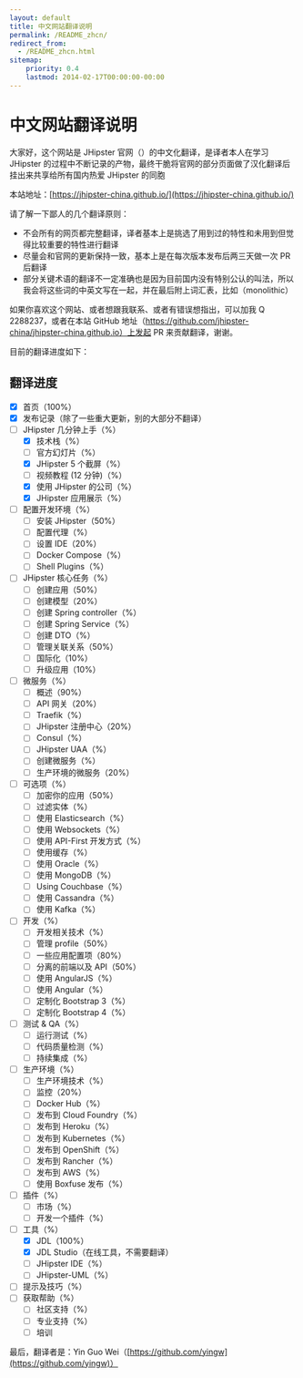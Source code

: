```yaml
---
layout: default
title: 中文网站翻译说明
permalink: /README_zhcn/
redirect_from:
  - /README_zhcn.html
sitemap:
    priority: 0.4
    lastmod: 2014-02-17T00:00:00-00:00
---
```


# 中文网站翻译说明

大家好，这个网站是 JHipster 官网（）的中文化翻译，是译者本人在学习 JHipster 的过程中不断记录的产物，最终干脆将官网的部分页面做了汉化翻译后挂出来共享给所有国内热爱 JHipster 的同胞

本站地址：[https://jhipster-china.github.io/](https://jhipster-china.github.io/)

请了解一下鄙人的几个翻译原则：

- 不会所有的网页都完整翻译，译者基本上是挑选了用到过的特性和未用到但觉得比较重要的特性进行翻译
- 尽量会和官网的更新保持一致，基本上是在每次版本发布后两三天做一次 PR 后翻译
- 部分关键术语的翻译不一定准确也是因为目前国内没有特别公认的叫法，所以我会将这些词的中英文写在一起，并在最后附上词汇表，比如（monolithic）

如果你喜欢这个网站、或者想跟我联系、或者有错误想指出，可以加我 Q 2288237，或者在本站 GitHub 地址（https://github.com/jhipster-china/jhipster-china.github.io）上发起 PR 来贡献翻译，谢谢。

目前的翻译进度如下：

## 翻译进度


- [x] 首页（100%）
- [x] 发布记录（除了一些重大更新，别的大部分不翻译）
- [ ] JHipster 几分钟上手（%）
    - [x] 技术栈（%）
    - [ ] 官方幻灯片（%）
    - [x] JHipster 5 个截屏（%）
    - [ ] 视频教程 (12 分钟)（%）
    - [x] 使用 JHipster 的公司（%）
    - [x] JHipster 应用展示（%）
- [ ] 配置开发环境（%）
    - [ ] 安装 JHipster（50%）
    - [ ] 配置代理（%）
    - [ ] 设置 IDE（20%）
    - [ ] Docker Compose（%）
    - [ ] Shell Plugins（%）
- [ ] JHipster 核心任务（%）
    - [ ] 创建应用（50%）
    - [ ] 创建模型（20%）
    - [ ] 创建 Spring controller（%）
    - [ ] 创建 Spring Service（%）
    - [ ] 创建 DTO（%）
    - [ ] 管理关联关系（50%）
    - [ ] 国际化（10%）
    - [ ] 升级应用（10%）
- [ ] 微服务（%）
    - [ ] 概述（90%）
    - [ ] API 网关（20%）
    - [ ] Traefik（%）
    - [ ] JHipster 注册中心（20%）
    - [ ] Consul（%）
    - [ ] JHipster UAA（%）
    - [ ] 创建微服务（%）
    - [ ] 生产环境的微服务（20%）
- [ ] 可选项（%）
    - [ ] 加密你的应用（50%）
    - [ ] 过滤实体（%）
    - [ ] 使用 Elasticsearch（%）
    - [ ] 使用 Websockets（%）
    - [ ] 使用 API-First 开发方式（%）
    - [ ] 使用缓存（%）
    - [ ] 使用 Oracle（%）
    - [ ] 使用 MongoDB（%）
    - [ ] Using Couchbase（%）
    - [ ] 使用 Cassandra（%）
    - [ ] 使用 Kafka（%）
- [ ] 开发（%）
    - [ ] 开发相关技术（%）
    - [ ] 管理 profile（50%）
    - [ ] 一些应用配置项（80%）
    - [ ] 分离的前端以及 API（50%）
    - [ ] 使用 AngularJS（%）
    - [ ] 使用 Angular（%）
    - [ ] 定制化 Bootstrap 3（%）
    - [ ] 定制化 Bootstrap 4（%）
- [ ] 测试 & QA（%）
    - [ ] 运行测试（%）
    - [ ] 代码质量检测（%）
    - [ ] 持续集成（%）
- [ ] 生产环境（%）
    - [ ] 生产环境技术（%）
    - [ ] 监控（20%）
    - [ ] Docker Hub（%）
    - [ ] 发布到 Cloud Foundry（%）
    - [ ] 发布到 Heroku（%）
    - [ ] 发布到 Kubernetes（%）
    - [ ] 发布到 OpenShift（%）
    - [ ] 发布到 Rancher（%）
    - [ ] 发布到 AWS（%）
    - [ ] 使用 Boxfuse 发布（%）
- [ ] 插件（%）
    - [ ] 市场（%）
    - [ ] 开发一个插件（%）
- [ ] 工具（%）
    - [x] JDL（100%）
    - [x] JDL Studio（在线工具，不需要翻译）
    - [ ] JHipster IDE（%）
    - [ ] JHipster-UML（%）
- [ ] 提示及技巧（%）
- [ ] 获取帮助（%）
    - [ ] 社区支持（%）
    - [ ] 专业支持（%）
    - [ ] 培训
    
最后，翻译者是：Yin Guo Wei（[https://github.com/yingw](https://github.com/yingw)）